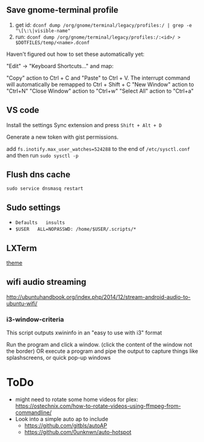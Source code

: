 ## Save gnome-terminal profile

1) get id: ``` dconf dump /org/gnome/terminal/legacy/profiles:/ | grep -e "\[\:\|visible-name" ```
2) run: ``` dconf dump /org/gnome/terminal/legacy/profiles:/:<id>/ > $DOTFILES/temp/<name>.dconf ```

Haven't figured out how to set these automatically yet:

"Edit" -> "Keyboard Shortcuts..." and map:

"Copy" action to Ctrl + C and "Paste" to Ctrl + V. The interrupt command will automatically be remapped to Ctrl + Shift + C
"New Window" action to "Ctrl+N"
"Close Window" action to "Ctrl+w"
"Select All" action to "Ctrl+a"

## VS code

Install the settings Sync extension and press ```Shift + Alt + D```

Generate a new token with gist permissions.

add ```fs.inotify.max_user_watches=524288``` to the end of ```/etc/sysctl.conf``` and then run ```sudo sysctl -p```


## Flush dns cache

```sudo service dnsmasq restart```


## Sudo settings

* ```Defaults   insults```
* ```$USER   ALL=NOPASSWD: /home/$USER/.scripts/*```


## LXTerm

[theme](https://askubuntu.com/questions/442887/changing-the-colors-of-lxterminal)


## wifi audio streaming

http://ubuntuhandbook.org/index.php/2014/12/stream-android-audio-to-ubuntu-wifi/

### i3-window-criteria

This script outputs xwininfo in an "easy to use with i3" format

Run the program and click a window. (click the content of the window not the border)
OR
execute a program and pipe the output to capture things like splashscreens, or quick pop-up windows

# ToDo

* might need to rotate some home videos for plex: https://ostechnix.com/how-to-rotate-videos-using-ffmpeg-from-commandline/
* Look into a simple auto ap to include
	* https://github.com/gitbls/autoAP
	* https://github.com/0unknwn/auto-hotspot